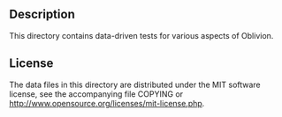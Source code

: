 Description
------------

This directory contains data-driven tests for various aspects of Oblivion.

License
--------

The data files in this directory are distributed under the MIT software
license, see the accompanying file COPYING or
http://www.opensource.org/licenses/mit-license.php.

